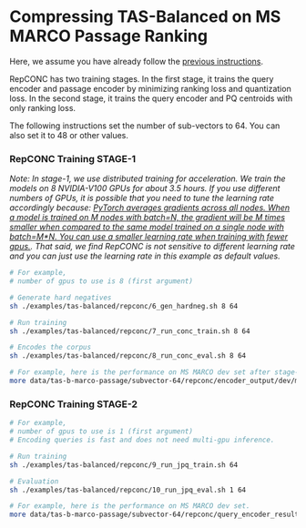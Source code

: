 # Compressing TAS-Balanced on MS MARCO Passage Ranking

Here, we assume you have already follow the [previous instructions](..). 

RepCONC has two training stages. In the first stage, it trains the query encoder and passage encoder by minimizing ranking loss and quantization loss. In the second stage, it trains the query encoder and PQ centroids with only ranking loss. 

The following instructions set the number of sub-vectors to $64$. You can also set it to $48$ or other values.

### RepCONC Training STAGE-1

*Note: In stage-1, we use distributed training for acceleration. We train the models on 8 NVIDIA-V100 GPUs for about 3.5 hours. If you use different numbers of GPUs, it is possible that you need to tune the learning rate accordingly because: [PyTorch averages gradients across all nodes. When a model is trained on M nodes with batch=N, the gradient will be M times smaller when compared to the same model trained on a single node with batch=M*N. You can use a smaller learning rate when training with fewer gpus.](https://pytorch.org/docs/master/generated/torch.nn.parallel.DistributedDataParallel.html#torch.nn.parallel.DistributedDataParallel). That said, we find RepCONC is not sensitive to different learning rate and you can just use the learning rate in this example as default values.*

```bash
# For example, 
# number of gpus to use is 8 (first argument)

# Generate hard negatives
sh ./examples/tas-balanced/repconc/6_gen_hardneg.sh 8 64

# Run training
sh ./examples/tas-balanced/repconc/7_run_conc_train.sh 8 64

# Encodes the corpus
sh ./examples/tas-balanced/repconc/8_run_conc_eval.sh 8 64

# For example, here is the performance on MS MARCO dev set after stage-1 training.
more data/tas-b-marco-passage/subvector-64/repconc/encoder_output/dev/metric.json 
```


### RepCONC Training STAGE-2

```bash
# For example, 
# number of gpus to use is 1 (first argument)
# Encoding queries is fast and does not need multi-gpu inference.

# Run training
sh ./examples/tas-balanced/repconc/9_run_jpq_train.sh 64

# Evaluation
sh ./examples/tas-balanced/repconc/10_run_jpq_eval.sh 1 64

# For example, here is the performance on MS MARCO dev set.
more data/tas-b-marco-passage/subvector-64/repconc/query_encoder_results/dev/metric.json 
```